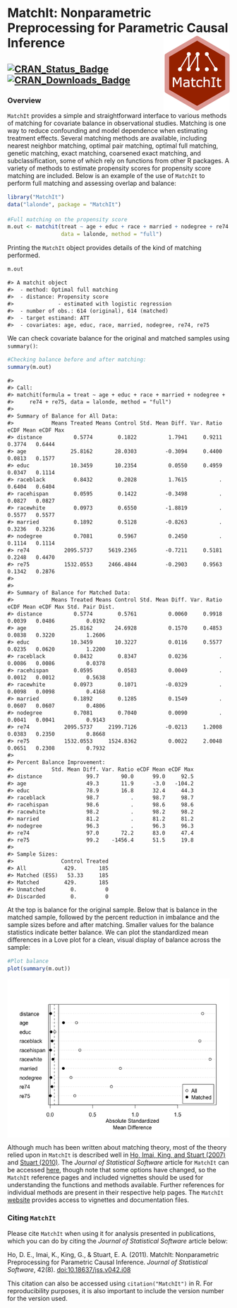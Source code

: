
<!-- README.md is generated from README.Rmd. Please edit that file -->

# MatchIt: Nonparametric Preprocessing for Parametric Causal Inference <img src="man/figures/logo.png" align="right" width="150"/>

## [![CRAN\_Status\_Badge](https://img.shields.io/cran/v/MatchIt?color=952100)](https://cran.r-project.org/package=MatchIt) [![CRAN\_Downloads\_Badge](https://cranlogs.r-pkg.org/badges/MatchIt?color=952100)](https://cran.r-project.org/package=MatchIt)

### Overview

`MatchIt` provides a simple and straightforward interface to various
methods of matching for covariate balance in observational studies.
Matching is one way to reduce confounding and model dependence when
estimating treatment effects. Several matching methods are available,
including nearest neighbor matching, optimal pair matching, optimal full
matching, genetic matching, exact matching, coarsened exact matching,
and subclassification, some of which rely on functions from other R
packages. A variety of methods to estimate propensity scores for
propensity score matching are included. Below is an example of the use
of `MatchIt` to perform full matching and assessing overlap and balance:

``` r
library("MatchIt")
data("lalonde", package = "MatchIt")

#Full matching on the propensity score
m.out <- matchit(treat ~ age + educ + race + married + nodegree + re74 + re75, 
                 data = lalonde, method = "full")
```

Printing the `MatchIt` object provides details of the kind of matching
performed.

``` r
m.out
```

    #> A matchit object
    #>  - method: Optimal full matching
    #>  - distance: Propensity score
    #>              - estimated with logistic regression
    #>  - number of obs.: 614 (original), 614 (matched)
    #>  - target estimand: ATT
    #>  - covariates: age, educ, race, married, nodegree, re74, re75

We can check covariate balance for the original and matched samples
using `summary()`:

``` r
#Checking balance before and after matching:
summary(m.out)
```

    #> 
    #> Call:
    #> matchit(formula = treat ~ age + educ + race + married + nodegree + 
    #>     re74 + re75, data = lalonde, method = "full")
    #> 
    #> Summary of Balance for All Data:
    #>            Means Treated Means Control Std. Mean Diff. Var. Ratio eCDF Mean eCDF Max
    #> distance          0.5774        0.1822          1.7941     0.9211    0.3774   0.6444
    #> age              25.8162       28.0303         -0.3094     0.4400    0.0813   0.1577
    #> educ             10.3459       10.2354          0.0550     0.4959    0.0347   0.1114
    #> raceblack         0.8432        0.2028          1.7615          .    0.6404   0.6404
    #> racehispan        0.0595        0.1422         -0.3498          .    0.0827   0.0827
    #> racewhite         0.0973        0.6550         -1.8819          .    0.5577   0.5577
    #> married           0.1892        0.5128         -0.8263          .    0.3236   0.3236
    #> nodegree          0.7081        0.5967          0.2450          .    0.1114   0.1114
    #> re74           2095.5737     5619.2365         -0.7211     0.5181    0.2248   0.4470
    #> re75           1532.0553     2466.4844         -0.2903     0.9563    0.1342   0.2876
    #> 
    #> 
    #> Summary of Balance for Matched Data:
    #>            Means Treated Means Control Std. Mean Diff. Var. Ratio eCDF Mean eCDF Max Std. Pair Dist.
    #> distance          0.5774        0.5761          0.0060     0.9918    0.0039   0.0486          0.0192
    #> age              25.8162       24.6928          0.1570     0.4853    0.0838   0.3220          1.2606
    #> educ             10.3459       10.3227          0.0116     0.5577    0.0235   0.0620          1.2200
    #> raceblack         0.8432        0.8347          0.0236          .    0.0086   0.0086          0.0378
    #> racehispan        0.0595        0.0583          0.0049          .    0.0012   0.0012          0.5638
    #> racewhite         0.0973        0.1071         -0.0329          .    0.0098   0.0098          0.4168
    #> married           0.1892        0.1285          0.1549          .    0.0607   0.0607          0.4806
    #> nodegree          0.7081        0.7040          0.0090          .    0.0041   0.0041          0.9143
    #> re74           2095.5737     2199.7126         -0.0213     1.2008    0.0383   0.2350          0.8668
    #> re75           1532.0553     1524.8362          0.0022     2.0048    0.0651   0.2308          0.7932
    #> 
    #> Percent Balance Improvement:
    #>            Std. Mean Diff. Var. Ratio eCDF Mean eCDF Max
    #> distance              99.7       90.0      99.0     92.5
    #> age                   49.3       11.9      -3.0   -104.2
    #> educ                  78.9       16.8      32.4     44.3
    #> raceblack             98.7          .      98.7     98.7
    #> racehispan            98.6          .      98.6     98.6
    #> racewhite             98.2          .      98.2     98.2
    #> married               81.2          .      81.2     81.2
    #> nodegree              96.3          .      96.3     96.3
    #> re74                  97.0       72.2      83.0     47.4
    #> re75                  99.2    -1456.4      51.5     19.8
    #> 
    #> Sample Sizes:
    #>               Control Treated
    #> All            429.       185
    #> Matched (ESS)   53.33     185
    #> Matched        429.       185
    #> Unmatched        0.         0
    #> Discarded        0.         0

At the top is balance for the original sample. Below that is balance in
the matched sample, followed by the percent reduction in imbalance and
the sample sizes before and after matching. Smaller values for the
balance statistics indicate better balance. We can plot the standardized
mean differences in a Love plot for a clean, visual display of balance
across the sample:

``` r
#Plot balance
plot(summary(m.out))
```

<img src="man/figures/README-unnamed-chunk-5-1.png" style="display: block; margin: auto;" />

Although much has been written about matching theory, most of the theory
relied upon in `MatchIt` is described well in [Ho, Imai, King, and
Stuart (2007)](https//:doi.org/10.1093/pan/mpl013) and [Stuart
(2010)](https://doi.org/10.1214/09-STS313). The *Journal of Statistical
Software* article for `MatchIt` can be accessed
[here](https://doi.org/10.18637/jss.v042.i08), though note that some
options have changed, so the `MatchIt` reference pages and included
vignettes should be used for understanding the functions and methods
available. Further references for individual methods are present in
their respective help pages. The `MatchIt`
[website](https://kosukeimai.github.io/MatchIt/) provides access to
vignettes and documentation files.

### Citing `MatchIt`

Please cite `MatchIt` when using it for analysis presented in
publications, which you can do by citing the *Journal of Statistical
Software* article below:

Ho, D. E., Imai, K., King, G., & Stuart, E. A. (2011). MatchIt:
Nonparametric Preprocessing for Parametric Causal Inference. *Journal of
Statistical Software*, 42(8).
[doi:10.18637/jss.v042.i08](https://doi.org/10.18637/jss.v042.i08)

This citation can also be accessed using `citation("MatchIt")` in R. For
reproducibility purposes, it is also important to include the version
number for the version used.
